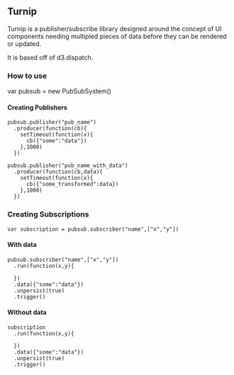 ## Turnip

Turnip is a publisher/subscribe library designed around the concept of UI components needing multipled pieces of data before they can be rendered or updated.

It is based off of d3.dispatch.

### How to use

var pubsub = new PubSubSystem()

#### Creating Publishers

```
pubsub.publisher("pub_name")
  .producer(function(cb){
	setTimeout(function(x){
	  cb({"some":"data"})
	},1000)
  })

pubsub.publisher("pub_name_with_data")
  .producer(function(cb,data){
	setTimeout(function(x){
	  cb({"some_transformed":data})
	},1000)
  })
```

### Creating Subscriptions

```
var subscription = pubsub.subscriber("name",["x","y"])

```
#### With data

```
pubsub.subscriber("name",["x","y"])
  .run(function(x,y){
  	
  })
  .data({"some":"data"})
  .unpersist(true)
  .trigger()

```
#### Without data

```
subscription
  .run(function(x,y){
  	
  })
  .data({"some":"data"})
  .unpersist(true)
  .trigger()

```

